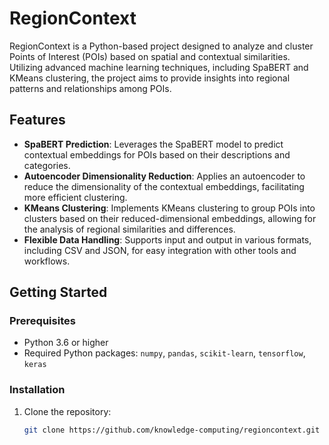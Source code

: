 # RegionContext

RegionContext is a Python-based project designed to analyze and cluster Points of Interest (POIs) based on spatial and contextual similarities. Utilizing advanced machine learning techniques, including SpaBERT and KMeans clustering, the project aims to provide insights into regional patterns and relationships among POIs.

## Features

- **SpaBERT Prediction**: Leverages the SpaBERT model to predict contextual embeddings for POIs based on their descriptions and categories.
- **Autoencoder Dimensionality Reduction**: Applies an autoencoder to reduce the dimensionality of the contextual embeddings, facilitating more efficient clustering.
- **KMeans Clustering**: Implements KMeans clustering to group POIs into clusters based on their reduced-dimensional embeddings, allowing for the analysis of regional similarities and differences.
- **Flexible Data Handling**: Supports input and output in various formats, including CSV and JSON, for easy integration with other tools and workflows.

## Getting Started

### Prerequisites

- Python 3.6 or higher
- Required Python packages: `numpy`, `pandas`, `scikit-learn`, `tensorflow`, `keras`

### Installation

1. Clone the repository:
   ```bash
   git clone https://github.com/knowledge-computing/regioncontext.git
